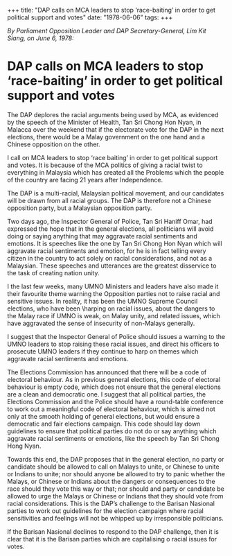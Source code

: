 +++ 
title: "DAP calls on MCA leaders to stop ‘race-baiting’ in order to get political support and votes"
date: "1978-06-06"
tags:
+++

_By Parliament Opposition Leader and DAP Secretary-General, Lim Kit Siang, on June 6, 1978:_

# DAP calls on MCA leaders to stop ‘race-baiting’ in order to get political support and votes

The DAP deplores the racial arguments being used by MCA, as evidenced by the speech of the Minister of Health, Tan Sri Chong Hon Nyan, in Malacca over the weekend that if the electorate vote for the DAP in the next elections, there would be a Malay government on the one hand and a Chinese opposition on the other.

I call on MCA leaders to stop ‘race baiting’ in order to get political support and votes. It is because of the MCA politics of giving a racial twist to everything in Malaysia which has created all the Problems which the people of the country are facing 21 years after Independence.</u>

The DAP is a multi-racial, Malaysian political movement, and our candidates will be drawn from all racial groups. The DAP is therefore not a Chinese opposition party, but a Malaysian opposition party.

Two days ago, the Inspector General of Police, Tan Sri Haniff Omar, had expressed the hope that in the general elections, all politicians will avoid doing or saying anything that may aggravate racial sentiments and emotions. It is speeches like the one by Tan Sri Chong Hon Nyan which will aggravate racial sentiments and emotion, for he is in fact telling every citizen in the country to act solely on racial considerations, and not as a Malaysian. These speeches and utterances are the greatest disservice to the task of creating nation unity.

I the last few weeks, many UMNO Ministers and leaders have also made it their favourite theme warning the Opposition parties not to raise racial and sensitive issues. In reality, it has been the UMNO Supreme Council elections, who have been \harping on racial issues, about the dangers to the Malay race if UMNO is weak, on Malay unity, and related issues, which have aggravated the sense of insecurity of non-Malays generally.

I suggest that the Inspector General of Police should issues a warning to the UMNO leaders to stop raising these racial issues, and direct his officers to prosecute UMNO leaders if they continue to harp on themes which aggravate racial sentiments and emotions.

The Elections Commission has announced that there will be a code of electoral behaviour. As in previous general elections, this code of electoral behaviour is empty code, which does not ensure that the general elections are a clean and democratic one. I suggest that all political parties, the Elections Commission and the Police should have a round-table conference to work out a meaningful code of electoral behaviour, which is aimed not only at the smooth holding of general elections, but would ensure a democratic and fair elections campaign. This code should lay down guidelines to ensure that political parties do not do or say anything which aggravate racial sentiments or emotions, like the speech by Tan Sri Chong Hong Nyan.

Towards this end, the DAP proposes that in the general election, no party or candidate should be allowed to call on Malays to unite, or Chinese to unite or Indians to unite; nor should anyone be allowed to try to panic whether the Malays, or Chinese or Indians about the dangers or consequences to the race should they vote this way or that; nor should and party or candidate be allowed to urge the Malays or Chinese or Indians that they should vote from racial considerations. This is the DAP’s challenge to the Barisan Nasional parties to work out guidelines for the election campaign where racial sensitivities and feelings will not be whipped up by irresponsible politicians.
 
If the Barisan Nasional declines to respond to the DAP challenge, then it is clear that it is the Barisan parties which are capitalising o racial issues for votes.
 
